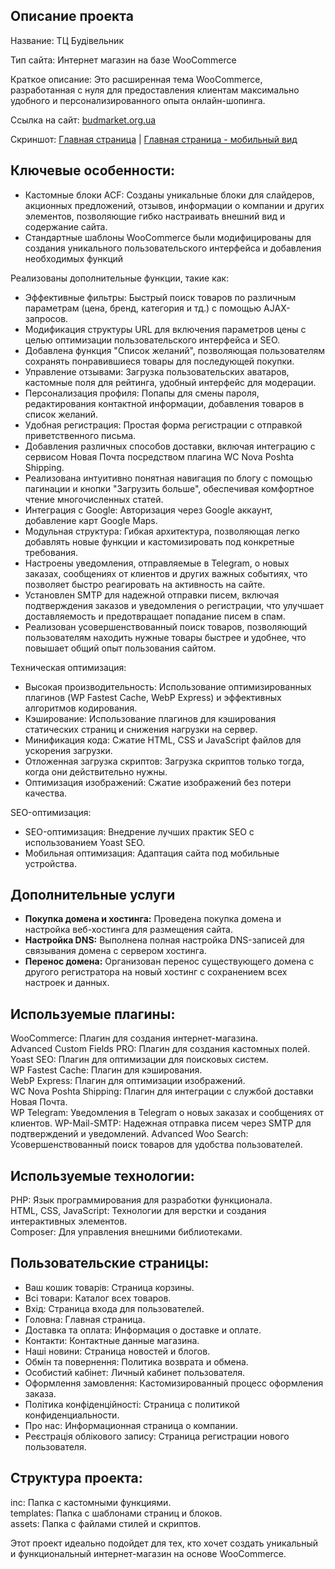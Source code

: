 ## Описание проекта

Название: ТЦ Будівельник  

Тип сайта: Интернет магазин на базе WooCommerce  

Краткое описание: Это расширенная тема WooCommerce, разработанная с нуля для предоставления клиентам максимально удобного и персонализированного опыта онлайн-шопинга.  

Ссылка на сайт: [budmarket.org.ua](https://budmarket.org.ua/)

Скриншот: [Главная страница](https://github.com/DimaWide/wp-themes/blob/main/assets-data/screens/screencapture-budmarket-org-ua.jpg) | [Главная страница - мобильный вид](https://github.com/DimaWide/wp-themes/blob/main/assets-data/screens/screencapture-budmarket-org-ua.jpg)

## Ключевые особенности:

- Кастомные блоки ACF: Созданы уникальные блоки для слайдеров, акционных предложений, отзывов, информации о компании и других элементов, позволяющие гибко настраивать внешний вид и содержание сайта.
- Стандартные шаблоны WooCommerce были модифицированы для создания уникального пользовательского интерфейса и добавления необходимых функций

Реализованы дополнительные функции, такие как:
- Эффективные фильтры: Быстрый поиск товаров по различным параметрам (цена, бренд, категория и тд.) с помощью AJAX-запросов.
- Модификация структуры URL для включения параметров цены с целью оптимизации пользовательского интерфейса и SEO.
- Добавлена функция "Список желаний", позволяющая пользователям сохранять понравившиеся товары для последующей покупки.
- Управление отзывами: Загрузка пользовательских аватаров, кастомные поля для рейтинга, удобный интерфейс для модерации.  
- Персонализация профиля: Попапы для смены пароля, редактирования контактной информации, добавления товаров в список желаний.  
- Удобная регистрация: Простая форма регистрации с отправкой приветственного письма.  
- Добавления различных способов доставки, включая интеграцию с сервисом Новая Почта посредством плагина WC Nova Poshta Shipping.
- Реализована интуитивно понятная навигация по блогу с помощью пагинации и кнопки "Загрузить больше", обеспечивая комфортное чтение многочисленных статей.
- Интеграция с Google: Авторизация через Google аккаунт, добавление карт Google Maps.
- Модульная структура: Гибкая архитектура, позволяющая легко добавлять новые функции и кастомизировать под конкретные требования.
- Настроены уведомления, отправляемые в Telegram, о новых заказах, сообщениях от клиентов и других важных событиях, что позволяет быстро реагировать на активность на сайте.
- Установлен SMTP для надежной отправки писем, включая подтверждения заказов и уведомления о регистрации, что улучшает доставляемость и предотвращает попадание писем в спам.
- Реализован усовершенствованный поиск товаров, позволяющий пользователям находить нужные товары быстрее и удобнее, что повышает общий опыт пользования сайтом.
  
Техническая оптимизация:  
- Высокая производительность: Использование оптимизированных плагинов (WP Fastest Cache, WebP Express) и эффективных алгоритмов кодирования.  
- Кэширование: Использование плагинов для кэширования статических страниц и снижения нагрузки на сервер.
- Минификация кода: Сжатие HTML, CSS и JavaScript файлов для ускорения загрузки.
- Отложенная загрузка скриптов: Загрузка скриптов только тогда, когда они действительно нужны.
- Оптимизация изображений: Сжатие изображений без потери качества.

SEO-оптимизация:  
- SEO-оптимизация: Внедрение лучших практик SEO с использованием Yoast SEO.
- Мобильная оптимизация: Адаптация сайта под мобильные устройства.

## Дополнительные услуги
- **Покупка домена и хостинга:** Проведена покупка домена и настройка веб-хостинга для размещения сайта.
- **Настройка DNS:** Выполнена полная настройка DNS-записей для связывания домена с сервером хостинга.
- **Перенос домена:** Организован перенос существующего домена с другого регистратора на новый хостинг с сохранением всех настроек и данных.

## Используемые плагины:

WooCommerce: Плагин для создания интернет-магазина.  
Advanced Custom Fields PRO: Плагин для создания кастомных полей.  
Yoast SEO: Плагин для оптимизации для поисковых систем.  
WP Fastest Cache: Плагин для кэширования.   
WebP Express: Плагин для оптимизации изображений.  
WC Nova Poshta Shipping: Плагин для интеграции с службой доставки Новая Почта.  
WP Telegram: Уведомления в Telegram о новых заказах и сообщениях от клиентов.
WP-Mail-SMTP: Надежная отправка писем через SMTP для подтверждений и уведомлений.
Advanced Woo Search: Усовершенствованный поиск товаров для удобства пользователей.

## Используемые технологии:

PHP: Язык программирования для разработки функционала.  
HTML, CSS, JavaScript: Технологии для верстки и создания интерактивных элементов.  
Сomposer: Для управления внешними библиотеками.

## Пользовательские страницы:

- Ваш кошик товарів: Страница корзины.  
- Всі товари: Каталог всех товаров.  
- Вхід: Страница входа для пользователей.  
- Головна: Главная страница.  
- Доставка та оплата: Информация о доставке и оплате.  
- Контакти: Контактные данные магазина.  
- Наші новини: Страница новостей и блогов.  
- Обмін та повернення: Политика возврата и обмена.  
- Особистий кабінет: Личный кабинет пользователя.  
- Оформлення замовлення: Кастомизированный процесс оформления заказа.  
- Політика конфіденційності: Страница с политикой конфиденциальности.  
- Про нас: Информационная страница о компании.  
- Реєстрація облікового запису: Страница регистрации нового пользователя.  

## Структура проекта:

inc: Папка с кастомными функциями.  
templates: Папка с шаблонами страниц и блоков.  
assets: Папка с файлами стилей и скриптов.  

Этот проект идеально подойдет для тех, кто хочет создать уникальный и функциональный интернет-магазин на основе WooCommerce.
